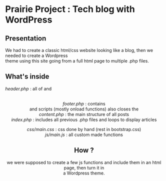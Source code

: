 # Prairie Project : Tech blog with WordPress

## Presentation  
We had to create a classic html/css website looking like a blog, then we needed to create a Wordpress  
theme using this site going from a full html page to multiple .php files.

## What's inside  
_header.php_ : all of <head> and <header>  
_footer.php_ : contains <footer> and scripts (mostly onload functions) also closes the <body>  
_content.php_ : the main structure of all posts  
_index.php_ : includes all previous .php files and loops to display articles  

_css/main.css_ : css done by hand (rest in bootstrap.css)  
_js/main.js_ : all custom made functions

## How ?  
we were supposed to create a few js functions and include them in an html page, then turn it in  
a Wordpress theme.
